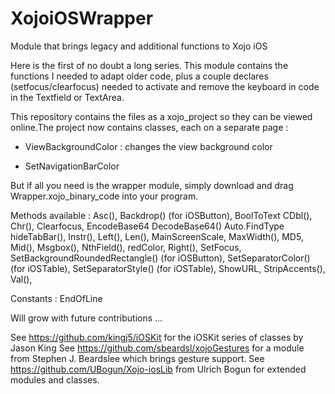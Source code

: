 XojoiOSWrapper
==============

Module that brings legacy and additional functions to Xojo iOS

Here is the first of no doubt a long series. This module contains the functions I needed to adapt older code, 
plus a couple declares (setfocus/clearfocus) needed to activate and remove the keyboard in code in the Textfield or TextArea.

This repository contains the files as a xojo_project so they can be viewed online.The project now contains classes, each on a separate page :

- ViewBackgroundColor : changes the view background color

- SetNavigationBarColor

But if all you need is the wrapper module, simply download and drag Wrapper.xojo_binary_code into your program.

Methods available : 
Asc(),
Backdrop() (for iOSButton),
BoolToText
CDbl(), 
Chr(),
Clearfocus,
EncodeBase64
DecodeBase64()
Auto.FindType
hideTabBar(),
Instr(),
Left(),
Len(),
MainScreenScale,
MaxWidth(),
MD5, 
Mid(),
Msgbox(),
NthField(),
redColor,
Right(),
SetFocus,
SetBackgroundRoundedRectangle() (for iOSButton),
SetSeparatorColor() (for iOSTable),
SetSeparatorStyle() (for iOSTable),
ShowURL,
StripAccents(),
Val(),

Constants :
EndOfLine

Will grow with future contributions ...

See https://github.com/kingj5/iOSKit for the iOSKit series of classes by Jason King
See https://github.com/sbeardsl/xojoGestures for a module from Stephen J. Beardslee which brings gesture support.
See https://github.com/UBogun/Xojo-iosLib from Ulrich Bogun for extended modules and classes.
